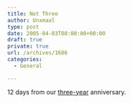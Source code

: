 ```yaml
---
title: Not Three
author: Unxmaal
type: post
date: 2005-04-03T00:00:00+00:00
draft: true
private: true
url: /archives/1686
categories:
  - General

---
```

12 days from our [three-year][1] anniversary.

 [1]: http://unxmaal.com/wordpress/?p=671